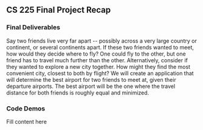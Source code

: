 ## CS 225 Final Project Recap

### Final Deliverables

Say two friends live very far apart -- possibly across a very large country or continent, or several continents apart. If these two friends wanted to meet, how would they decide where to fly? One could fly to the other, but one friend has to travel much further than the other. Alternatively, consider if they wanted to explore a new city together. How might they find the most convenient city, closest to both by flight? We will create an application that will determine the best airport for two friends to meet at, given their departure airports. The best airport will be the one where the travel distance for both friends is roughly equal and minimized. 

### Code Demos

Fill content here


